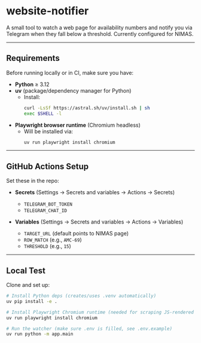 # website-notifier

A small tool to watch a web page for availability numbers and notify you via Telegram when they fall below a threshold.
Currently configured for NIMAS.

---

## Requirements

Before running locally or in CI, make sure you have:

- **Python** ≥ 3.12
- **uv** (package/dependency manager for Python)
  - Install:
    ```bash
    curl -LsSf https://astral.sh/uv/install.sh | sh
    exec $SHELL -l
    ```
- **Playwright browser runtime** (Chromium headless)
  - Will be installed via:
    ```bash
    uv run playwright install chromium
    ```

---

## GitHub Actions Setup

Set these in the repo:

- **Secrets** (Settings → Secrets and variables → Actions → Secrets)

  - `TELEGRAM_BOT_TOKEN`
  - `TELEGRAM_CHAT_ID`

- **Variables** (Settings → Secrets and variables → Actions → Variables)
  - `TARGET_URL` (default points to NIMAS page)
  - `ROW_MATCH` (e.g., `AMC-69`)
  - `THRESHOLD` (e.g., `15`)

---

## Local Test

Clone and set up:

```bash
# Install Python deps (creates/uses .venv automatically)
uv pip install -e .

# Install Playwright Chromium runtime (needed for scraping JS-rendered table)
uv run playwright install chromium

# Run the watcher (make sure .env is filled, see .env.example)
uv run python -m app.main
```
